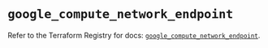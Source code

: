 # `google_compute_network_endpoint`

Refer to the Terraform Registry for docs: [`google_compute_network_endpoint`](https://registry.terraform.io/providers/hashicorp/google/5.25.0/docs/resources/compute_network_endpoint).
